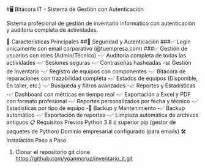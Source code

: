 #🖥️ Bitácora IT - Sistema de Gestión con Autenticación

Sistema profesional de gestión de inventario informático con autenticación y auditoría completa de actividades.

🚀 Características Principales
##🔐 Seguridad y Autenticación
###✅ Login únicamente con email corporativo (@tuempresa.com)
###✅ Gestión de usuarios con roles (Admin/Técnico)
-✅ Auditoría completa de todas las actividades
-✅ Sesiones seguras 
-✅ Contraseñas hasheadas 
-📊 Gestión de Inventario
 -✅ Registro de equipos con componentes
 -✅ Bitácora de reparaciones con trazabilidad completa
 -✅ Estados de equipos (Disponible, En taller, etc.)
 -✅ Búsqueda y filtros avanzados
-📈 Reportes y Estadísticas
 -✅ Dashboard con métricas en tiempo real
 -✅ Exportación a Excel y PDF con formato profesional
 -✅ Reportes personalizados por fecha y técnico
 -✅ Estadísticas por tipo de equipo
-💾 Backup y Mantenimiento
 -✅ Backup automático
 -✅ Exportación de reportes
 -✅ Limpieza automática de archivos antiguos
📋 Requisitos Previos
Python 3.8 o superior
pip (gestor de paquetes de Python)
Dominio empresarial configurado (para emails)
🛠️ Instalación Paso a Paso
1. Clonar el repositorio
git clone https://github.com/yoanmcruz/inventario_it.git
